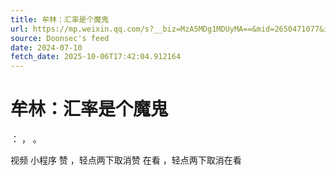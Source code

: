 ```yaml
---
title: 牟林：汇率是个魔鬼
url: https://mp.weixin.qq.com/s?__biz=MzA5MDg1MDUyMA==&mid=2650471077&idx=5&sn=61b730a70e3f831f4d826b09b8789a05
source: Doonsec's feed
date: 2024-07-10
fetch_date: 2025-10-06T17:42:04.912164
---
```


# 牟林：汇率是个魔鬼

：
，
。

视频
小程序
赞
，轻点两下取消赞
在看
，轻点两下取消在看